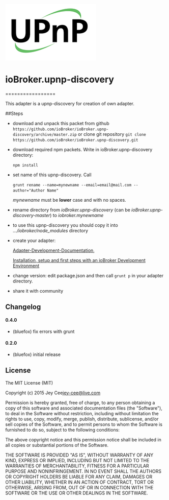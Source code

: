 ![Logo](admin/upnp-discovery.png)
# ioBroker.upnp-discovery
=================

This adapter is a upnp-discovery for creation of own adapter.

##Steps 
- download and unpack this packet from github ```https://github.com/ioBroker/ioBroker.upnp-discovery/archive/master.zip```
  or clone git repository ```git clone https://github.com/ioBroker/ioBroker.upnp-discovery.git```

- download required npm packets. Write in ioBroker.upnp-discovery directory:

  ```npm install```
  
- set name of this upnp-discovery. Call
  
  ```grunt rename --name=mynewname --email=email@mail.com --author="Author Name"```
  
  *mynewname* must be **lower** case and with no spaces.
 
- rename directory from *ioBroker.upnp-discovery* (can be *ioBroker.upnp-discovery-master*) to *iobroker.mynewname*

- to use this upnp-discovery you should copy it into *.../iobroker/node_modules* directory

- create your adapter:

  [Adapter-Development-Documentation](https://github.com/ioBroker/ioBroker/wiki/Adapter-Development-Documentation),
  
  [Installation, setup and first steps with an ioBroker Development Environment](https://github.com/ioBroker/ioBroker/wiki/Installation,-setup-and-first-steps-with-an-ioBroker-Development-Environment)

- change version: edit package.json and then call ```grunt p``` in your adapter directory.
  
- share it with community

## Changelog

#### 0.4.0
* (bluefox) fix errors with grunt

#### 0.2.0
* (bluefox) initial release

## License
The MIT License (MIT)

Copyright (c) 2015 Jey Cee<jey-cee@live.com>

Permission is hereby granted, free of charge, to any person obtaining a copy
of this software and associated documentation files (the "Software"), to deal
in the Software without restriction, including without limitation the rights
to use, copy, modify, merge, publish, distribute, sublicense, and/or sell
copies of the Software, and to permit persons to whom the Software is
furnished to do so, subject to the following conditions:

The above copyright notice and this permission notice shall be included in
all copies or substantial portions of the Software.

THE SOFTWARE IS PROVIDED "AS IS", WITHOUT WARRANTY OF ANY KIND, EXPRESS OR
IMPLIED, INCLUDING BUT NOT LIMITED TO THE WARRANTIES OF MERCHANTABILITY,
FITNESS FOR A PARTICULAR PURPOSE AND NONINFRINGEMENT. IN NO EVENT SHALL THE
AUTHORS OR COPYRIGHT HOLDERS BE LIABLE FOR ANY CLAIM, DAMAGES OR OTHER
LIABILITY, WHETHER IN AN ACTION OF CONTRACT, TORT OR OTHERWISE, ARISING FROM,
OUT OF OR IN CONNECTION WITH THE SOFTWARE OR THE USE OR OTHER DEALINGS IN
THE SOFTWARE.
